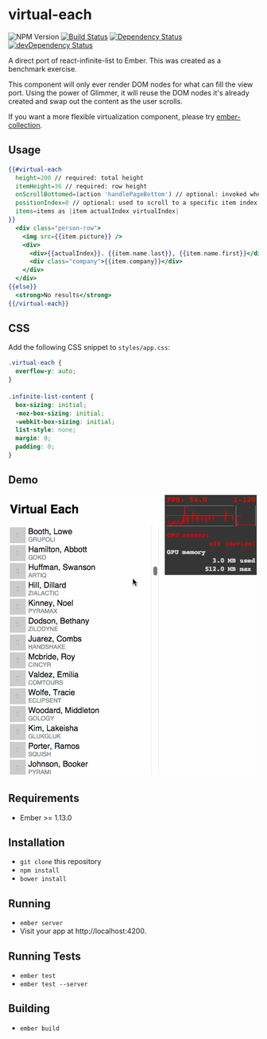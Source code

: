 # virtual-each
![NPM Version](https://img.shields.io/npm/v/virtual-each.svg)
[![Build Status](https://travis-ci.org/jasonmit/virtual-each.svg?branch=master)](https://travis-ci.org/jasonmit/virtual-each)
[![Dependency Status](https://david-dm.org/jasonmit/virtual-each.svg)](https://david-dm.org/jasonmit/virtual-each)
[![devDependency Status](https://david-dm.org/jasonmit/virtual-each/dev-status.svg)](https://david-dm.org/jasonmit/virtual-each#info=devDependencies)

A direct port of react-infinite-list to Ember.  This was created as a benchmark exercise.

This component will only ever render DOM nodes for what can fill the view port.  Using the power of Glimmer, it will reuse the DOM nodes it's already created and swap out the content as the user scrolls.

If you want a more flexible virtualization component, please try [ember-collection](https://github.com/emberjs/ember-collection).

## Usage

```hbs
{{#virtual-each
  height=200 // required: total height
  itemHeight=36 // required: row height
  onScrollBottomed=(action 'handlePageBottom') // optional: invoked when the scroller hits the bottom
  positionIndex=0 // optional: used to scroll to a specific item index
  items=items as |item actualIndex virtualIndex|
}}
  <div class="person-row">
    <img src={{item.picture}} />
    <div>
      <div>{{actualIndex}}. {{item.name.last}}, {{item.name.first}}</div>
      <div class="company">{{item.company}}</div>
    </div>
  </div>
{{else}}
  <strong>No results</strong>
{{/virtual-each}}
```

## CSS

Add the following CSS snippet to `styles/app.css`:

```css
.virtual-each {
  overflow-y: auto;
}

.infinite-list-content {
  box-sizing: initial;
  -moz-box-sizing: initial;
  -webkit-box-sizing: initial;
  list-style: none;
  margin: 0;
  padding: 0;
}
```

## Demo

![](images/screencast.gif)

## Requirements

* Ember >= 1.13.0

## Installation

* `git clone` this repository
* `npm install`
* `bower install`

## Running

* `ember server`
* Visit your app at http://localhost:4200.

## Running Tests

* `ember test`
* `ember test --server`

## Building

* `ember build`
